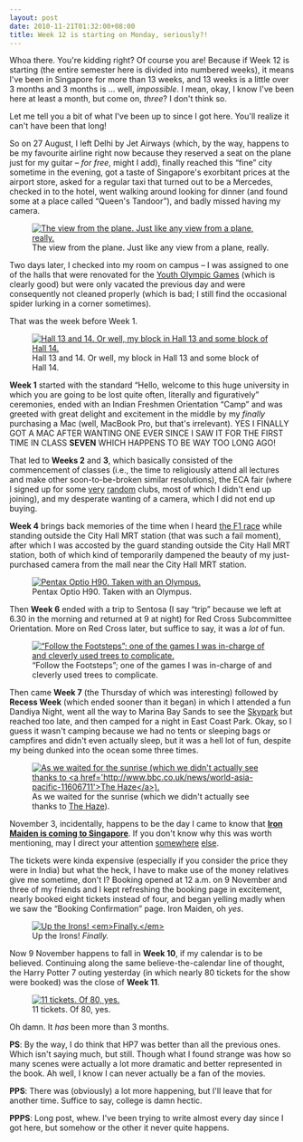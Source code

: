 ```yaml
---
layout: post
date: 2010-11-21T01:32:00+08:00
title: Week 12 is starting on Monday, seriously?!
---
```


Whoa there. You're kidding right? Of course you are! Because if Week 12 is starting (the entire semester here is divided into numbered weeks), it means I've been in Singapore for more than 13 weeks, and 13 weeks is a little over 3 months and 3 months is ... well, *impossible*. I mean, okay, I know I've been here at least a month, but come on, *three*? I don't think so.

Let me tell you a bit of what I've been up to since I got here. You'll realize it can't have been that long!

So on 27 August, I left Delhi by Jet Airways (which, by the way, happens to be my favourite airline right now because they reserved a seat on the plane just for my guitar – *for free*, might I add), finally reached this “fine” city sometime in the evening, got a taste of Singapore's exorbitant prices at the airport store, asked for a regular taxi that turned out to be a Mercedes, checked in to the hotel, went walking around looking for dinner (and found some at a place called “Queen's Tandoor”), and badly missed having my camera.

<figure>
	<a href="http://4.bp.blogspot.com/_eJimuJOoqL4/TOb5MQLAPQI/AAAAAAAAAPA/YQyWM_MreRc/s1600/Photo+0015.jpg">
		<img src="http://4.bp.blogspot.com/_eJimuJOoqL4/TOb5MQLAPQI/AAAAAAAAAPA/YQyWM_MreRc/s1600/Photo+0015.jpg" alt="The view from the plane. Just like any view from a plane, really.">
	</a>
	<figcaption>The view from the plane. Just like any view from a plane, really.</figcaption>
</figure>

Two days later, I checked into my room on campus – I was assigned to one of the halls that were renovated for the [Youth Olympic Games][] (which is clearly good) but were only vacated the previous day and were consequently not cleaned properly (which is bad; I still find the occasional spider lurking in a corner sometimes).

That was the week before Week 1.

<figure>
	<a href="http://4.bp.blogspot.com/_eJimuJOoqL4/TOb_ns9BHgI/AAAAAAAAAPE/orVbZVNuo4A/s1600/IMGP0097.JPG">
		<img src="http://4.bp.blogspot.com/_eJimuJOoqL4/TOb_ns9BHgI/AAAAAAAAAPE/orVbZVNuo4A/s1600/IMGP0097.JPG" alt="Hall 13 and 14. Or well, my block in Hall 13 and some block of Hall 14.">
	</a>
	<figcaption>Hall 13 and 14. Or well, my block in Hall 13 and some block of Hall 14.</figcaption>
</figure>

**Week 1** started with the standard “Hello, welcome to this huge university in which you are going to be lost quite often, literally and figuratively” ceremonies, ended with an Indian Freshmen Orientation “Camp” and was greeted with great delight and excitement in the middle by my *finally* purchasing a Mac (well, MacBook Pro, but that's irrelevant). YES I FINALLY GOT A MAC AFTER WANTING ONE EVER SINCE I SAW IT FOR THE FIRST TIME IN CLASS **SEVEN** WHICH HAPPENS TO BE WAY TOO LONG AGO!

That led to **Weeks 2** and **3**, which basically consisted of the commencement of classes (i.e., the time to religiously attend all lectures and make other soon-to-be-broken similar resolutions), the ECA fair (where I signed up for some [very][ntuaikido] [random][ntuff] clubs, most of which I didn't end up joining), and my desperate wanting of a camera, which I did not end up buying.

**Week 4** brings back memories of the time when I heard [the F1 race][f1] while standing outside the City Hall MRT station (that was such a fail moment), after which I was accosted by the guard standing outside the City Hall MRT station, both of which kind of temporarily dampened the beauty of my just-purchased camera from the mall near the City Hall MRT station.

<figure>
	<a href="http://1.bp.blogspot.com/_eJimuJOoqL4/TOf_dNXalyI/AAAAAAAAAPY/g6Ccrg-EodY/s1600/PA030069.jpg">
		<img src="http://1.bp.blogspot.com/_eJimuJOoqL4/TOf_dNXalyI/AAAAAAAAAPY/g6Ccrg-EodY/s1600/PA030069.jpg" alt="Pentax Optio H90. Taken with an Olympus.">
	</a>
	<figcaption>Pentax Optio H90. Taken with an Olympus.</figcaption>
</figure>

Then **Week 6** ended with a trip to Sentosa (I say “trip” because we left at 6.30 in the morning and returned at 9 at night) for Red Cross Subcommittee Orientation. More on Red Cross later, but suffice to say, it was a *lot* of fun.

<figure>
	<a href="http://4.bp.blogspot.com/_eJimuJOoqL4/TOcBLO75J3I/AAAAAAAAAPI/0rYtvOYEhys/s1600/IMGP0237.JPG">
		<img src="http://4.bp.blogspot.com/_eJimuJOoqL4/TOcBLO75J3I/AAAAAAAAAPI/0rYtvOYEhys/s1600/IMGP0237.JPG" alt="“Follow the Footsteps”; one of the games I was in-charge of and cleverly used trees to complicate.">
	</a>
	<figcaption>“Follow the Footsteps”; one of the games I was in-charge of and cleverly used trees to complicate.</figcaption>
</figure>

Then came **Week 7** (the Thursday of which was interesting) followed by **Recess Week** (which ended sooner than it began) in which I attended a fun Dandiya Night, went all the way to Marina Bay Sands to see the [Skypark][] but reached too late, and then camped for a night in East Coast Park. Okay, so I guess it wasn't camping because we had no tents or sleeping bags or campfires and didn't even actually sleep, but it was a hell lot of fun, despite my being dunked into the ocean some three times.

<figure>
	<a href="http://2.bp.blogspot.com/_eJimuJOoqL4/TOf1t-xJMAI/AAAAAAAAAPM/fZG8VsKxxGo/s1600/IMGP0481_edited.jpg">
		<img src="http://2.bp.blogspot.com/_eJimuJOoqL4/TOf1t-xJMAI/AAAAAAAAAPM/fZG8VsKxxGo/s1600/IMGP0481_edited.jpg" alt="As we waited for the sunrise (which we didn't actually see thanks to <a href='http://www.bbc.co.uk/news/world-asia-pacific-11606711'>The Haze</a>).">
	</a>
	<figcaption>As we waited for the sunrise (which we didn't actually see thanks to <a href='http://www.bbc.co.uk/news/world-asia-pacific-11606711'>The Haze</a>).</figcaption>
</figure>

November 3, incidentally, happens to be the day I came to know that [**Iron Maiden is coming to Singapore**][maiden]. If you don't know why this was worth mentioning, may I direct your attention [somewhere][1] [else][2].

The tickets were kinda expensive (especially if you consider the price they were in India) but what the heck, I have to make use of the money relatives give me sometime, don't I? Booking opened at 12 a.m. on 9 November and three of my friends and I kept refreshing the booking page in excitement, nearly booked eight tickets instead of four, and began yelling madly when we saw the “Booking Confirmation” page. Iron Maiden, oh *yes*.

<figure>
	<a href="http://1.bp.blogspot.com/_eJimuJOoqL4/TOf4DFvLyNI/AAAAAAAAAPQ/TPvuJOVwatQ/s1600/IMGP0558.JPG">
		<img src="http://1.bp.blogspot.com/_eJimuJOoqL4/TOf4DFvLyNI/AAAAAAAAAPQ/TPvuJOVwatQ/s1600/IMGP0558.JPG" alt="Up the Irons! <em>Finally.</em>">
	</a>
	<figcaption>Up the Irons! <em>Finally.</em></figcaption>
</figure>

Now 9 November happens to fall in **Week 10**, if my calendar is to be believed. Continuing along the same believe-the-calendar line of thought, the Harry Potter 7 outing yesterday (in which nearly 80 tickets for the show were booked) was the close of **Week 11**.

<figure>
	<a href="http://2.bp.blogspot.com/_eJimuJOoqL4/TOf6NChpd9I/AAAAAAAAAPU/u_bFxdrF_JM/s1600/IMGP0560.JPG">
		<img src="http://2.bp.blogspot.com/_eJimuJOoqL4/TOf6NChpd9I/AAAAAAAAAPU/u_bFxdrF_JM/s1600/IMGP0560.JPG" alt="11 tickets. Of 80, yes.">
	</a>
	<figcaption>11 tickets. Of 80, yes.</figcaption>
</figure>

Oh damn. It *has* been more than 3 months.

**PS**: By the way, I do think that HP7 was better than all the previous ones. Which isn't saying much, but still. Though what I found strange was how so many scenes were actually a lot more dramatic and better represented in the book. Ah well, I know I can never actually be a fan of the movies.

**PPS**: There was (obviously) a lot more happening, but I'll leave that for another time. Suffice to say, college is damn hectic.

**PPPS**: Long post, whew. I've been trying to write almost every day since I got here, but somehow or the other it never quite happens.

[Youth Olympic Games]: http://www.singapore2010.sg/public/sg2010/en.html
[ntuaikido]: http://clubs.ntu.edu.sg/aikido
[ntuff]: http://clubs.ntu.edu.sg/ff/
[f1]: http://www.singaporegp.sg/
[Skypark]: http://www.marinabaysands.com/SandsSkypark/Sands_Sky_Park.aspx
[maiden]: http://www.ironmaiden.com/index.php?categoryid=8&p2_articleid=1272
[1]: http://sahilb.blogspot.com/2007/09/now-way-no-fair.html
[2]: http://sahilb.blogspot.com/2007/03/beast-over-bangalore.html